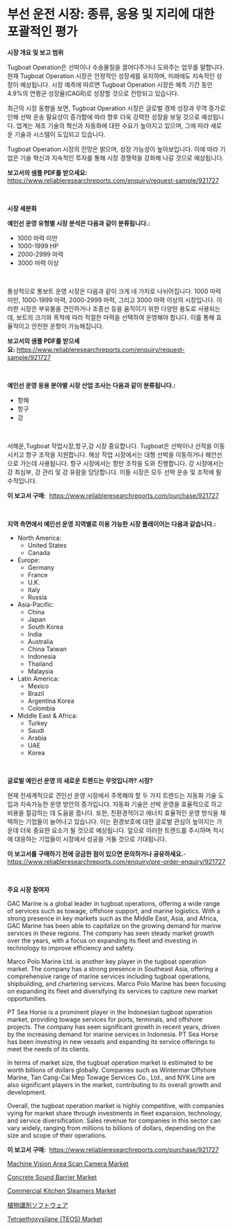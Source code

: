 <p><h1>부선 운전 시장: 종류, 응용 및 지리에 대한 포괄적인 평가</h1></p><p><strong>시장 개요 및 보고 범위</strong></p>
<p><p>Tugboat Operation은 선박이나 수송물질을 끌어다주거나 도와주는 업무를 말합니다. 현재 Tugboat Operation 시장은 안정적인 성장세를 유지하며, 미래에도 지속적인 성장이 예상됩니다. 시장 예측에 따르면 Tugboat Operation 시장은 예측 기간 동안 4.9%의 연평균 성장율(CAGR)로 성장할 것으로 전망되고 있습니다. </p><p>최근의 시장 동향을 보면, Tugboat Operation 시장은 글로벌 경제 성장과 무역 증가로 인해 선박 운송 필요성이 증가함에 따라 향후 더욱 강력한 성장을 보일 것으로 예상됩니다. 업계는 제조 기술의 혁신과 자동화에 대한 수요가 높아지고 있으며, 그에 따라 새로운 기술과 시스템이 도입되고 있습니다. </p><p>Tugboat Operation 시장의 전망은 밝으며, 성장 가능성이 높아보입니다. 이에 따라 기업은 기술 혁신과 지속적인 투자를 통해 시장 경쟁력을 강화해 나갈 것으로 예상됩니다.</p></p>
<p><strong>보고서의 샘플 PDF를 받으세요:</strong> <a href="https://www.reliableresearchreports.com/enquiry/request-sample/921727">https://www.reliableresearchreports.com/enquiry/request-sample/921727</a></p>
<p>&nbsp;</p>
<p><strong>시장 세분화</strong></p>
<p><strong>예인선 운영 유형별 시장 분석은 다음과 같이 분류됩니다.:</strong></p>
<p><ul><li>1000 마력 미만</li><li>1000-1999 HP</li><li>2000-2999 마력</li><li>3000 마력 이상</li></ul></p>
<p>&nbsp;</p>
<p><p>통상적으로 통보트 운영 시장은 다음과 같이 크게 네 가지로 나뉘어집니다. 1000 마력 미만, 1000-1999 마력, 2000-2999 마력, 그리고 3000 마력 이상의 시장입니다. 이러한 시장은 부유물을 견인하거나 조종선 등을 움직이기 위한 다양한 용도로 사용되는데, 보트의 크기와 목적에 따라 적절한 마력을 선택하여 운영해야 합니다. 이를 통해 효율적이고 안전한 운항이 가능해집니다.</p></p>
<p><strong>보고서의 샘플 PDF를 받으세요:</strong>&nbsp;<a href="https://www.reliableresearchreports.com/enquiry/request-sample/921727">https://www.reliableresearchreports.com/enquiry/request-sample/921727</a></p>
<p>&nbsp;</p>
<p><strong> 예인선 운영 응용 분야별 시장 산업 조사는 다음과 같이 분류됩니다.:</strong></p>
<p><ul><li>항해</li><li>항구</li><li>강</li></ul></p>
<p>&nbsp;</p>
<p><p>서해운,Tugboat 작업시장,항구,강 시장 중요합니다. Tugboat은 선박이나 선적을 이동시키고 항구 조작을 지원합니다. 해상 작업 시장에서는 대형 선박을 이동하거나 해안선으로 가는데 사용됩니다. 항구 시장에서는 항만 조작을 도와 진행합니다. 강 시장에서는 강 최심부, 강 관리 및 강 유람을 담당합니다. 이들 시장은 모두 선박 운송 및 조작에 필수적입니다.</p></p>
<p><strong>이 보고서 구매:</strong>&nbsp; <a href="https://www.reliableresearchreports.com/purchase/921727">https://www.reliableresearchreports.com/purchase/921727</a></p>
<p>&nbsp;</p>
<p><strong>지역 측면에서 예인선 운영 지역별로 이용 가능한 시장 플레이어는 다음과 같습니다.:</strong></p>
<p><ul>
    <li>
        North America:
        <ul>
            <li>United States</li>
            <li>Canada</li>
        </ul>
    </li>
    <li>
        Europe:
        <ul>
            <li>Germany</li>
            <li>France</li>
            <li>U.K.</li>
            <li>Italy</li>
            <li>Russia</li>
        </ul>
    </li>
    <li>
        Asia-Pacific:
        <ul>
            <li>China</li>
            <li>Japan</li>
            <li>South Korea</li>
            <li>India</li>
            <li>Australia</li>
            <li>China Taiwan</li>
            <li>Indonesia</li>
            <li>Thailand</li>
            <li>Malaysia</li>
        </ul>
    </li>
    <li>
        Latin America:
        <ul>
            <li>Mexico</li>
            <li>Brazil</li>
            <li>Argentina Korea</li>
            <li>Colombia</li>
        </ul>
    </li>
    <li>
        Middle East & Africa:
        <ul>
            <li>Turkey</li>
            <li>Saudi</li>
            <li>Arabia</li>
            <li>UAE</li>
            <li>Korea</li>
        </ul>
    </li>
    </ul></p>
<p>&nbsp;</p>
<p><strong>글로벌 예인선 운영 의 새로운 트렌드는 무엇입니까? 시장?</strong></p>
<p><p>현재 전세계적으로 견인선 운영 시장에서 주목해야 할 두 가지 트렌드는 자동화 기술 도입과 지속가능한 운영 방안의 증가입니다. 자동화 기술은 선박 운영을 효율적으로 하고 비용을 절감하는 데 도움을 줍니다. 또한, 친환경적이고 에너지 효율적인 운영 방식을 채택하는 기업들이 늘어나고 있습니다. 이는 환경보호에 대한 글로벌 관심이 높아지는 가운데 더욱 중요한 요소가 될 것으로 예상됩니다. 앞으로 이러한 트렌드를 주시하며 적시에 대응하는 기업들이 시장에서 성공을 거둘 것으로 기대됩니다.</p></p>
<p><strong>이 보고서를 구매하기 전에 궁금한 점이 있으면 문의하거나 공유하세요.</strong>- <a href="https://www.reliableresearchreports.com/enquiry/pre-order-enquiry/921727">https://www.reliableresearchreports.com/enquiry/pre-order-enquiry/921727</a></p>
<p>&nbsp;</p>
<p><strong>주요 시장 참여자</strong></p>
<p><p>GAC Marine is a global leader in tugboat operations, offering a wide range of services such as towage, offshore support, and marine logistics. With a strong presence in key markets such as the Middle East, Asia, and Africa, GAC Marine has been able to capitalize on the growing demand for marine services in these regions. The company has seen steady market growth over the years, with a focus on expanding its fleet and investing in technology to improve efficiency and safety.</p><p>Marco Polo Marine Ltd. is another key player in the tugboat operation market. The company has a strong presence in Southeast Asia, offering a comprehensive range of marine services including tugboat operations, shipbuilding, and chartering services. Marco Polo Marine has been focusing on expanding its fleet and diversifying its services to capture new market opportunities.</p><p>PT Sea Horse is a prominent player in the Indonesian tugboat operation market, providing towage services for ports, terminals, and offshore projects. The company has seen significant growth in recent years, driven by the increasing demand for marine services in Indonesia. PT Sea Horse has been investing in new vessels and expanding its service offerings to meet the needs of its clients.</p><p>In terms of market size, the tugboat operation market is estimated to be worth billions of dollars globally. Companies such as Wintermar Offshore Marine, Tan Cang-Cai Mep Towage Services Co., Ltd., and NYK Line are also significant players in the market, contributing to its overall growth and development.</p><p>Overall, the tugboat operation market is highly competitive, with companies vying for market share through investments in fleet expansion, technology, and service diversification. Sales revenue for companies in this sector can vary widely, ranging from millions to billions of dollars, depending on the size and scope of their operations.</p></p>
<p><strong>이 보고서 구매:</strong>&nbsp;&nbsp;<a href="https://www.reliableresearchreports.com/purchase/921727">https://www.reliableresearchreports.com/purchase/921727</a></p>
<p><p><a href="https://issuu.com/reportprime-2/docs/machine-vision-area-scan-camera-market-size-2030.p">Machine Vision Area Scan Camera Market</a></p><p><a href="https://github.com/ChiragRP21/Market-Research-Report-List-3/blob/main/concrete-sound-barrier-market.md">Concrete Sound Barrier Market</a></p><p><a href="https://issuu.com/reportprime-2/docs/commercial-kitchen-steamers-market-size-2030.pptx">Commercial Kitchen Steamers Market</a></p><p><a href="https://github.com/mohamedbakry57/Market-Research-Report-List-2/blob/main/2749806182291.md">植物識別ソフトウェア</a></p><p><a href="https://github.com/cecuraprangm/Market-Research-Report-List-1/blob/main/tetraethoxysilane-teos-market.md">Tetraethoxysilane (TEOS) Market</a></p></p>
